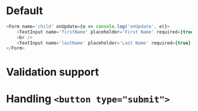 # Default

```js
<Form name='child' onUpdate={e => console.log('onUpdate', e)}>
    <TextInput name='firstName' placeholder='First Name' required={true} />
    <br />
    <TextInput name='lastName' placeholder='Last Name' required={true} />
</Form>
```

# Validation support

# Handling `<button type="submit">`

